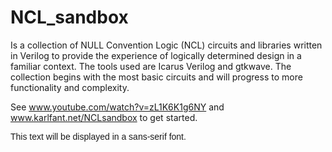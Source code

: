 # NCL_sandbox
Is a collection of NULL Convention Logic (NCL) circuits and libraries written in Verilog to provide the experience of logically determined design in a familiar context. The tools used are Icarus Verilog and gtkwave. The collection begins with the most basic circuits and will progress to more functionality and complexity.

See www.youtube.com/watch?v=zL1K6K1g6NY and www.karlfant.net/NCLsandbox to get started.

<p style="font-family: sans-serif;">
    This text will be displayed in a sans-serif font.
</p>
